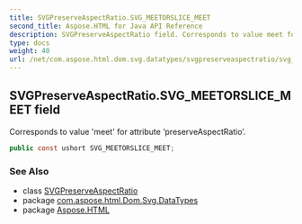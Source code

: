 ```yaml
---
title: SVGPreserveAspectRatio.SVG_MEETORSLICE_MEET
second_title: Aspose.HTML for Java API Reference
description: SVGPreserveAspectRatio field. Corresponds to value meet for attribute preserveAspectRatio
type: docs
weight: 40
url: /net/com.aspose.html.dom.svg.datatypes/svgpreserveaspectratio/svg_meetorslice_meet/
---
```

## SVGPreserveAspectRatio.SVG_MEETORSLICE_MEET field

Corresponds to value 'meet' for attribute ‘preserveAspectRatio’.

```java
public const ushort SVG_MEETORSLICE_MEET;
```

### See Also

* class [SVGPreserveAspectRatio](../)
* package [com.aspose.html.Dom.Svg.DataTypes](../../svgpreserveaspectratio/)
* package [Aspose.HTML](../../../)
